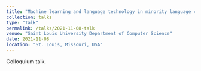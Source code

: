 ```yaml
---
title: "Machine learning and language technology in minority language contexts"
collection: talks
type: "Talk"
permalink: /talks/2021-11-08-talk
venue: "Saint Louis University Department of Computer Science"
date: 2021-11-08
location: "St. Louis, Missouri, USA"
---
```


Colloquium talk.
